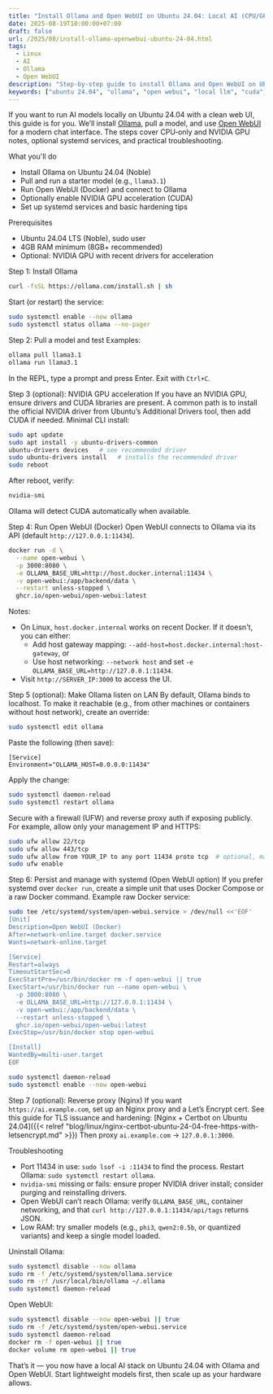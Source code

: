 ```yaml
---
title: "Install Ollama and Open WebUI on Ubuntu 24.04: Local AI (CPU/GPU)"
date: 2025-08-19T10:00:00+07:00
draft: false
url: /2025/08/install-ollama-openwebui-ubuntu-24-04.html
tags:
  - Linux
  - AI
  - Ollama
  - Open WebUI
description: "Step-by-step guide to install Ollama and Open WebUI on Ubuntu 24.04 (Noble) for running LLMs locally, with notes for CPU and NVIDIA GPU acceleration, services, and troubleshooting."
keywords: ["ubuntu 24.04", "ollama", "open webui", "local llm", "cuda", "nvidia", "ai on ubuntu"]
---
```


If you want to run AI models locally on Ubuntu 24.04 with a clean web UI, this guide is for you. We’ll install [Ollama](https://ollama.com), pull a model, and use [Open WebUI](https://github.com/open-webui/open-webui) for a modern chat interface. The steps cover CPU‑only and NVIDIA GPU notes, optional systemd services, and practical troubleshooting.

What you'll do
- Install Ollama on Ubuntu 24.04 (Noble)
- Pull and run a starter model (e.g., `llama3.1`)
- Run Open WebUI (Docker) and connect to Ollama
- Optionally enable NVIDIA GPU acceleration (CUDA)
- Set up systemd services and basic hardening tips

Prerequisites
- Ubuntu 24.04 LTS (Noble), sudo user
- 4GB RAM minimum (8GB+ recommended)
- Optional: NVIDIA GPU with recent drivers for acceleration

Step 1: Install Ollama
```bash
curl -fsSL https://ollama.com/install.sh | sh
```
Start (or restart) the service:
```bash
sudo systemctl enable --now ollama
sudo systemctl status ollama --no-pager
```

Step 2: Pull a model and test
Examples:
```bash
ollama pull llama3.1
ollama run llama3.1
```
In the REPL, type a prompt and press Enter. Exit with `Ctrl+C`.

Step 3 (optional): NVIDIA GPU acceleration
If you have an NVIDIA GPU, ensure drivers and CUDA libraries are present. A common path is to install the official NVIDIA driver from Ubuntu’s Additional Drivers tool, then add CUDA if needed. Minimal CLI install:
```bash
sudo apt update
sudo apt install -y ubuntu-drivers-common
ubuntu-drivers devices   # see recommended driver
sudo ubuntu-drivers install   # installs the recommended driver
sudo reboot
```
After reboot, verify:
```bash
nvidia-smi
```
Ollama will detect CUDA automatically when available.

Step 4: Run Open WebUI (Docker)
Open WebUI connects to Ollama via its API (default `http://127.0.0.1:11434`).
```bash
docker run -d \
  --name open-webui \
  -p 3000:8080 \
  -e OLLAMA_BASE_URL=http://host.docker.internal:11434 \
  -v open-webui:/app/backend/data \
  --restart unless-stopped \
  ghcr.io/open-webui/open-webui:latest
```
Notes:
- On Linux, `host.docker.internal` works on recent Docker. If it doesn't, you can either:
  - Add host gateway mapping: `--add-host=host.docker.internal:host-gateway`, or
  - Use host networking: `--network host` and set `-e OLLAMA_BASE_URL=http://127.0.0.1:11434`.
- Visit `http://SERVER_IP:3000` to access the UI.

Step 5 (optional): Make Ollama listen on LAN
By default, Ollama binds to localhost. To make it reachable (e.g., from other machines or containers without host network), create an override:
```bash
sudo systemctl edit ollama
```
Paste the following (then save):
```
[Service]
Environment="OLLAMA_HOST=0.0.0.0:11434"
```
Apply the change:
```bash
sudo systemctl daemon-reload
sudo systemctl restart ollama
```
Secure with a firewall (UFW) and reverse proxy auth if exposing publicly. For example, allow only your management IP and HTTPS:
```bash
sudo ufw allow 22/tcp
sudo ufw allow 443/tcp
sudo ufw allow from YOUR_IP to any port 11434 proto tcp  # optional, management only
sudo ufw enable
```

Step 6: Persist and manage with systemd (Open WebUI option)
If you prefer systemd over `docker run`, create a simple unit that uses Docker Compose or a raw Docker command. Example raw Docker service:
```bash
sudo tee /etc/systemd/system/open-webui.service > /dev/null <<'EOF'
[Unit]
Description=Open WebUI (Docker)
After=network-online.target docker.service
Wants=network-online.target

[Service]
Restart=always
TimeoutStartSec=0
ExecStartPre=/usr/bin/docker rm -f open-webui || true
ExecStart=/usr/bin/docker run --name open-webui \
  -p 3000:8080 \
  -e OLLAMA_BASE_URL=http://127.0.0.1:11434 \
  -v open-webui:/app/backend/data \
  --restart unless-stopped \
  ghcr.io/open-webui/open-webui:latest
ExecStop=/usr/bin/docker stop open-webui

[Install]
WantedBy=multi-user.target
EOF

sudo systemctl daemon-reload
sudo systemctl enable --now open-webui
```

Step 7 (optional): Reverse proxy (Nginx)
If you want `https://ai.example.com`, set up an Nginx proxy and a Let’s Encrypt cert. See this guide for TLS issuance and hardening: [Nginx + Certbot on Ubuntu 24.04]({{< relref "blog/linux/nginx-certbot-ubuntu-24-04-free-https-with-letsencrypt.md" >}})
Then proxy `ai.example.com` → `127.0.0.1:3000`.

Troubleshooting
- Port 11434 in use: `sudo lsof -i :11434` to find the process. Restart Ollama: `sudo systemctl restart ollama`.
- `nvidia-smi` missing or fails: ensure proper NVIDIA driver install; consider purging and reinstalling drivers.
- Open WebUI can’t reach Ollama: verify `OLLAMA_BASE_URL`, container networking, and that `curl http://127.0.0.1:11434/api/tags` returns JSON.
- Low RAM: try smaller models (e.g., `phi3`, `qwen2:0.5b`, or quantized variants) and keep a single model loaded.

Uninstall
Ollama:
```bash
sudo systemctl disable --now ollama
sudo rm -f /etc/systemd/system/ollama.service
sudo rm -rf /usr/local/bin/ollama ~/.ollama
sudo systemctl daemon-reload
```
Open WebUI:
```bash
sudo systemctl disable --now open-webui || true
sudo rm -f /etc/systemd/system/open-webui.service
sudo systemctl daemon-reload
docker rm -f open-webui || true
docker volume rm open-webui || true
```

That’s it — you now have a local AI stack on Ubuntu 24.04 with Ollama and Open WebUI. Start lightweight models first, then scale up as your hardware allows.
